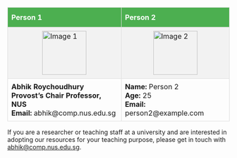 <style>
  .personal-info-table {
    width: 100%;
    border-collapse: collapse;
  }
  .personal-info-table td, .personal-info-table th {
    border: 1px solid #ddd;
    padding: 8px;
  }
  .personal-info-table tr:nth-child(even){background-color: #f2f2f2;}
  .personal-info-table tr:hover {background-color: #ddd;}
  .personal-info-table th {
    padding-top: 12px;
    padding-bottom: 12px;
    text-align: left;
    background-color: #4CAF50;
    color: white;
  }
  .personal-info-img {
    display: block;
    margin-left: auto;
    margin-right: auto;
  }
</style>

<table class="personal-info-table">
  <tr>
    <th>Person 1</th>
    <th>Person 2</th>
  </tr>
  <tr>
    <td><img src="image1_url" alt="Image 1" class="personal-info-img" style="width:100px;height:100px;"></td>
    <td><img src="image2_url" alt="Image 2" class="personal-info-img" style="width:100px;height:100px;"></td>
  </tr>
  <tr>
    <td>
      <strong>Abhik Roychoudhury</strong><br>
      <strong>Provost’s Chair Professor, NUS</strong><br>
      <strong>Email:</strong> abhik@comp.nus.edu.sg
    </td>
    <td>
      <strong>Name:</strong> Person 2<br>
      <strong>Age:</strong> 25<br>
      <strong>Email:</strong> person2@example.com
    </td>
  </tr>
</table>


If you are a researcher or teaching staff at a university and are interested in adopting our resources for your teaching purpose, please get in touch with <abhik@comp.nus.edu.sg>.